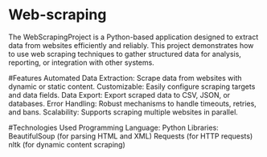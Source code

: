# Web-scraping
The WebScrapingProject is a Python-based application designed to extract data from websites efficiently and reliably. This project demonstrates how to use web scraping techniques to gather structured data for analysis, reporting, or integration with other systems.

#Features
Automated Data Extraction: Scrape data from websites with dynamic or static content.
Customizable: Easily configure scraping targets and data fields.
Data Export: Export scraped data to CSV, JSON, or databases.
Error Handling: Robust mechanisms to handle timeouts, retries, and bans.
Scalability: Supports scraping multiple websites in parallel.

#Technologies Used
Programming Language: Python
Libraries:
BeautifulSoup (for parsing HTML and XML)
Requests (for HTTP requests)
nltk (for dynamic content scraping)
